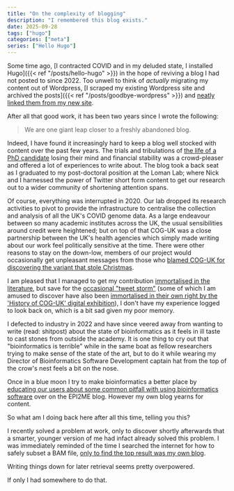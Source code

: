 ```yaml
---
title: "On the complexity of blogging"
description: "I remembered this blog exists."
date: 2025-09-28
tags: ["hugo"]
categories: ["meta"]
series: ["Hello Hugo"]
---
```


Some time ago, [I contracted COVID and in my deluded state, I installed Hugo]({{< ref "/posts/hello-hugo" >}}) in the hope of reviving a blog I had not posted to since 2022.
Too unwell to think of *actually* migrating my content out of Wordpress, [I scraped my existing Wordpress site and archived the posts]({{< ref "/posts/goodbye-wordpress" >}}) and [neatly linked them from my new site](/v1).

After all that good work, it has been two years since I wrote the following:

> We are one giant leap closer to a freshly abandoned blog.

Indeed, I have found it increasingly hard to keep a blog well stocked with content over the past few years.
The trials and tribulations of [the life of a PhD candidate](https://samnicholls.net/category/bioinf/au-phd/) losing their mind and financial stability was a crowd-pleaser and offered a lot of experiences to write about.
The blog took a back seat as I graduated to my post-doctoral position at the Loman Lab; where Nick and I harnessed the power of Twitter short form content to get our research out to a wider community of shortening attention spans.

Of course, everything was interrupted in 2020.
Our lab dropped its research activities to pivot to provide the infrastructure to centralise the collection and analysis of all the UK's COVID genome data.
As a large endeavour between so many academic institutes across the UK, the usual sensibilities around credit were heightened; but on top of that COG-UK was a close partnership between the UK's health agencies which simply made writing about our work feel politically sensitive at the time.
There were other reasons to stay on the down-low, members of our project would occasionally get unpleasant messages from those who [blamed COG-UK for discovering the variant that stole Christmas](https://www.whatisbiotechnology.org/index.php/exhibitions/coguk/index/variants).

I am pleased that I managed to get my contribution [immortalised in the literature](https://genomebiology.biomedcentral.com/articles/10.1186/s13059-021-02395-y), but save for the [occasional "tweet storm"](https://x.com/samstudio8/status/1248607389466550280) (some of which I am amused to discover have also been [immortalised in their own right by the 'History of COG-UK' digital exhibition](https://whatisbiotechnology.org/index.php/exhibitions/coguk/index/data)), I don't have my experience logged to look back on, which is a bit sad given my poor memory.

I defected to industry in 2022 and have since veered away from wanting to write (read: shitpost) about the state of bioinformatics as it feels in ill taste to cast stones from outside the academy.
It is one thing to cry out that "bioinformatics is terrible" while in the same boat as fellow researchers trying to make sense of the state of the art, but to do it while wearing my Director of Bioinformatics Software Development captain hat from the top of the crow's nest feels a bit on the nose.

Once in a blue moon I try to make bioinformatics a better place by [educating our users about some common pitfall with using bioinformatics software](https://epi2me.nanoporetech.com/author/sam-nicholls/) over on the EPI2ME blog.
However my own blog yearns for content.

So what am I doing back here after all this time, telling you this?

I recently solved a problem at work, only to discover shortly afterwards that a smarter, younger version of me had infact already solved this problem.
I was immediately reminded of the time I searched the internet for how to safely subset a BAM file, [only to find the top result was my own blog](https://samnicholls.net/2016/01/10/not-bam-subset/).

Writing things down for later retrieval seems pretty overpowered.

If only I had somewhere to do that.
